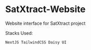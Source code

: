 # SatXtract-Website
Website interface for SatXtract project

Stacks Used:

`
NextJS
TailwindCSS
Daisy UI
`
